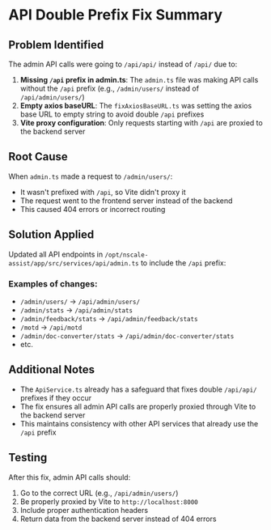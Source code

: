 # API Double Prefix Fix Summary

## Problem Identified
The admin API calls were going to `/api/api/` instead of `/api/` due to:

1. **Missing `/api` prefix in admin.ts**: The `admin.ts` file was making API calls without the `/api` prefix (e.g., `/admin/users/` instead of `/api/admin/users/`)
2. **Empty axios baseURL**: The `fixAxiosBaseURL.ts` was setting the axios base URL to empty string to avoid double `/api` prefixes
3. **Vite proxy configuration**: Only requests starting with `/api` are proxied to the backend server

## Root Cause
When `admin.ts` made a request to `/admin/users/`:
- It wasn't prefixed with `/api`, so Vite didn't proxy it
- The request went to the frontend server instead of the backend
- This caused 404 errors or incorrect routing

## Solution Applied
Updated all API endpoints in `/opt/nscale-assist/app/src/services/api/admin.ts` to include the `/api` prefix:

### Examples of changes:
- `/admin/users/` → `/api/admin/users/`
- `/admin/stats` → `/api/admin/stats`
- `/admin/feedback/stats` → `/api/admin/feedback/stats`
- `/motd` → `/api/motd`
- `/admin/doc-converter/stats` → `/api/admin/doc-converter/stats`
- etc.

## Additional Notes
- The `ApiService.ts` already has a safeguard that fixes double `/api/api/` prefixes if they occur
- The fix ensures all admin API calls are properly proxied through Vite to the backend server
- This maintains consistency with other API services that already use the `/api` prefix

## Testing
After this fix, admin API calls should:
1. Go to the correct URL (e.g., `/api/admin/users/`)
2. Be properly proxied by Vite to `http://localhost:8000`
3. Include proper authentication headers
4. Return data from the backend server instead of 404 errors